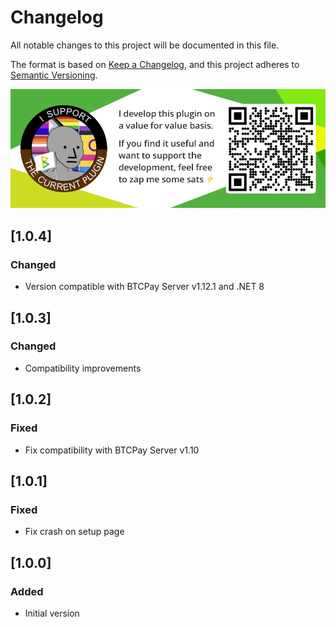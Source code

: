 # Changelog

All notable changes to this project will be documented in this file.

The format is based on [Keep a Changelog](https://keepachangelog.com/en/1.0.0/),
and this project adheres to [Semantic Versioning](https://semver.org/spec/v2.0.0.html).

[![Support this plugin](./docs/img/support.png)](lightning:LNURL1DP68GURN8GHJ7AMPD3KX2AR0VEEKZAR0WD5XJTNRDAKJ7TNHV4KXCTTTDEHHWM30D3H82UNVWQHKXUN0WAJX2ER9V9E8G6PN8QSKVTEZ)

## [1.0.4]

### Changed

- Version compatible with BTCPay Server v1.12.1 and .NET 8

## [1.0.3]

### Changed

- Compatibility improvements

## [1.0.2]

### Fixed

- Fix compatibility with BTCPay Server v1.10

## [1.0.1]

### Fixed

- Fix crash on setup page

## [1.0.0]

### Added

- Initial version
